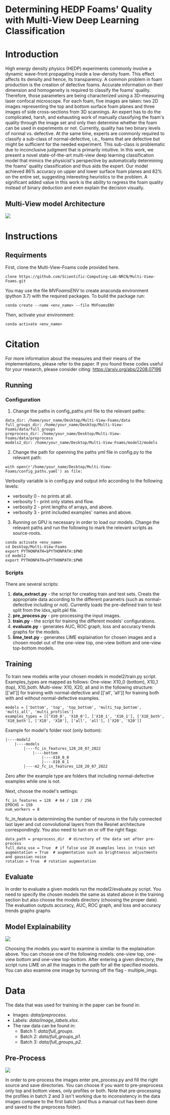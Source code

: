 # Determining HEDP Foams' Quality with Multi-View Deep Learning Classification


# Introduction
High energy density physics (HEDP) experiments commonly involve a dynamic wave-front propagating inside a low-density foam. This effect affects its density and hence, its transparency. A common problem in foam production is the creation of defective foams. Accurate information on their dimension and homogeneity is required to classify the foams' quality. Therefore, those parameters are being characterized using a 3D-measuring laser confocal microscope. For each foam, five images are taken: two 2D images representing the top and bottom surface foam planes and three images of side cross-sections from 3D scannings. An expert has to do the complicated, harsh, and exhausting work of manually classifying the foam's quality through the image set and only then determine whether the foam can be used in experiments or not. Currently, quality has two binary levels of normal vs. defective. At the same time, experts are commonly required to classify a sub-class of normal-defective, i.e., foams that are defective but might be sufficient for the needed experiment. This sub-class is problematic due to inconclusive judgment that is primarily intuitive. In this work, we present a novel state-of-the-art multi-view deep learning classification model that mimics the physicist's perspective by automatically determining the foams' quality classification and thus aids the expert. Our model achieved 86\% accuracy on upper and lower surface foam planes and 82\% on the entire set, suggesting interesting heuristics to the problem. A significant added value in this work is the ability to regress the foam quality instead of binary deduction and even explain the decision visually. 
## Multi-View model Architecture  ##
![](images/dl_implement.PNG)


# Instructions
## Requirments
First, clone the Multi-View-Foams code provided here.
```
clone https://github.com/Scientific-Computing-Lab-NRCN/Multi-View-Foams.git
```
You may use the file *MVFoamsENV* to create anaconda environment (python 3.7) with the required packages. To build the package run:
```
conda create --name <env_name> --file MVFoamsENV
```
Then, activate your environment:
```
conda activate <env_name>
```


# Citation
For more information about the measures and their means of the implementations, please refer to the paper.
If you found these codes useful for your research, please consider citing: https://arxiv.org/abs/2208.07196


## Running
### Configuration
1. Change the paths in config_paths.yml file to the relevant paths:
```
data_dir: /home/your_name/Desktop/Multi-View-Foams/data
full_groups_dir: /home/your_name/Desktop/Multi-View-Foams/data/full_groups
preprocess_dir: /home/your_name/Desktop/Multi-View-Foams/data/preprocess
models2_dir: /home/your_name/Desktop/Multi-View-Foams/model2/models
```

2. Change the path for openning the paths yml file in config.py to the relevant path:
```
with open(r'/home/your_name/Desktop/Multi-View-Foams/config_paths.yaml') as file:
```
  Verbosity variable is in config.py and output info according to the following levels:
  * verbosity 0 - no prints at all.
  * verbosity 1 - print only states and flow.
  * verbosity 2 - print lengths of arrays, and above.
  * verbosity 3 - print included examples' names and above.

3. Running on GPU is necessary in order to load our models. Change the relevant paths and run the following to mark the relevant scripts as source-roots.
```
conda activate <env_name>
cd Desktop/Multi-View-Foams
export PYTHONPATH=$PYTHONPATH:$PWD
cd model2
export PYTHONPATH=$PYTHONPATH:$PWD
```

### Scripts
There are several scripts:
1. **data_extract.py** - the script for creating train and test sets. Creats the appropriate data according to the different parametrs (such as normal-defective including or not). Currently loads the pre-defined train to test split from the idxs_split.pkl file.
2. **pre_process.py** - pre-processing the input images.
3. **train.py** - the script for training the different models' configurations.
4. **evaluate.py** - generates AUC, ROC graph, loss and accuracy trends graphs for the models.
5. **lime_test.py** - generates LIME explaination for chosen images and a chosen model out of the one-view top, one-view bottom and one-view top-bottom models.



## Training
To train new models write your chosen models in model2/train.py script.
Examples_types are mapped as follows: One-view:  X10_0 (bottom), X10_1 (top), X10_both. Multi-view: X10, X20, all and in the following structure:
[['all']] for training with normal-defective and [['all', 'all']] for training both with and without normal-defective examples.
```
models = ['bottom', 'top', 'top_bottom', 'multi_top_bottom', 'multi_all', 'multi_profiles']
examples_types = [['X10_0', 'X10_0'], ['X10_1', 'X10_1'], ['X10_both', 'X10_both'], ['X10', 'X10'], ['all', 'all'], ['X20', 'X20']]
```

Example for model's folder root (only bottom):
```
|----model2
    |----models
        |----fc_in_features_128_20_07_2022
            |----bottom
                |----X10_0_0
                |----X10_0_1
        |----m2_fc_in_features_128_20_07_2022
```
Zero after the example type are folders that including normal-defective examples while one is not.

Next, choose the model's settings:
```
fc_in_features = 128  # 64 / 128 / 256
EPOCHS = 150
num_workers = 8
```
fc_in_feature is determinning the number of neurons in the fully connected last layer and cut convolutional layers from the Resnet architecture correspondingly.
You also need to turn on or off the right flags:
```
data_path = preprocess_dir  # directory of the data set after pre-process
full_data_use = True  # if false use 20 examples less in train set
augmentation = True  # augmentation such as brightnesss adjustments and gaussian noise
rotation = True  # rotation augmentation
```

## Evaluate
In order to evaluate a given models run the model2/evaluate.py script. You need to specify the chosen models the same as stated above in the training section but also choose the models directory (choosing the proper date).
The evaluation outputs accuracy, AUC, ROC graph, and loss and accuracy trends graphs graphs

## Model Explainability
![](images/LIME.PNG)

Choosing the models you want to examine is similiar to the explaination above. You can choose one of the following models: one-view top, one-view bottom and one-view top-bottom. After entering a given directory, the script runs LIME on all the images in the path for all the specified models. You can also examine one image by turnning off the flag - multiple_imgs.

# Data
The data that was used for training in the paper can be found in:
  * Images: *data/preprocess*.
  * Labels: *data/image_labels.xlsx*.
* The raw data can be found in:
  * Batch 1: *data/full_groups*.
  * Batch 2: *data/full_groups_p1*.
  * Batch 3: *data/full_groups_p2*.


## Pre-Process
![](images/pre_process.PNG)

In order to pre-process the images enter pre_process.py and fill the right source and save directories.
You can choose if you want to pre-preprocess only top and bottom views, only profiles or both.
Note that pre-processing the profiles in batch 2 and 3 isn't working due to inconsistency in the data images compare to the first batch (and thus a manual cut has been done and saved to the preprocess folder).

